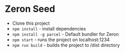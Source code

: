 Zeron Seed
==========

- Clone this project
- `npm install` - install dependencies
- `npm install -g parcel` - Default bundler for Zeron
- `npm start` - runs the project on localhost:1234
- `npm run build` - builds the project to /dist directory

